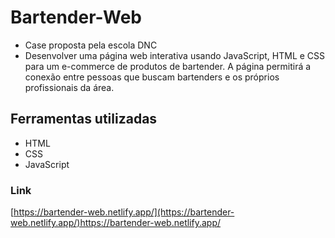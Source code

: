 # Bartender-Web
- Case proposta pela escola DNC
- Desenvolver uma página web interativa usando JavaScript, HTML e CSS para um e-commerce de produtos de bartender.
A página permitirá a conexão entre pessoas que buscam bartenders e os próprios profissionais da área.

## Ferramentas utilizadas
- HTML
- CSS
- JavaScript

### Link 
[https://bartender-web.netlify.app/](https://bartender-web.netlify.app/)https://bartender-web.netlify.app/

